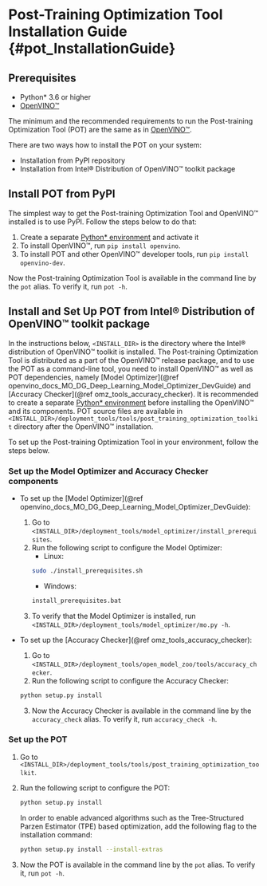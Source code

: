 # Post-Training Optimization Tool Installation Guide {#pot_InstallationGuide}

## Prerequisites

* Python* 3.6 or higher
* [OpenVINO&trade;](https://docs.openvino.ai/latest/index.html)

The minimum and the recommended requirements to run the Post-training Optimization Tool (POT) are the same as in [OpenVINO&trade;](https://docs.openvino.ai/latest/index.html).

There are two ways how to install the POT on your system:
- Installation from PyPI repository
- Installation from Intel&reg; Distribution of OpenVINO&trade; toolkit package

## Install POT from PyPI
The simplest way to get the Post-training Optimization Tool and OpenVINO&trade; installed is to use PyPI. Follow the steps below to do that:
1. Create a separate [Python* environment](https://docs.python.org/3/tutorial/venv.html) and activate it
2. To install OpenVINO&trade;, run `pip install openvino`.
3. To install POT and other OpenVINO&trade; developer tools, run `pip install openvino-dev`.

Now the Post-training Optimization Tool is available in the command line by the `pot` alias. To verify it, run `pot -h`.

## Install and Set Up POT from Intel&reg; Distribution of OpenVINO&trade; toolkit package

In the instructions below, `<INSTALL_DIR>` is the directory where the Intel&reg; distribution of OpenVINO&trade; toolkit
is installed. The Post-training Optimization Tool is distributed as a part of the OpenVINO&trade; release package, and to use the POT as a command-line tool,
you need to install OpenVINO&trade; as well as POT dependencies, namely [Model Optimizer](@ref openvino_docs_MO_DG_Deep_Learning_Model_Optimizer_DevGuide)
and [Accuracy Checker](@ref omz_tools_accuracy_checker). It is recommended to create a separate [Python* environment](https://docs.python.org/3/tutorial/venv.html) before installing the OpenVINO&trade; and its components.
POT source files are available in `<INSTALL_DIR>/deployment_tools/tools/post_training_optimization_toolkit` directory after the OpenVINO&trade; installation.

To set up the Post-training Optimization Tool in your environment, follow the steps below.

### Set up the Model Optimizer and Accuracy Checker components

- To set up the [Model Optimizer](@ref openvino_docs_MO_DG_Deep_Learning_Model_Optimizer_DevGuide):
   1. Go to `<INSTALL_DIR>/deployment_tools/model_optimizer/install_prerequisites`.
   2. Run the following script to configure the Model Optimizer:
      * Linux: 
      ```sh 
      sudo ./install_prerequisites.sh
      ```  
      * Windows: 
      ```bat 
      install_prerequisites.bat
      ```
   3. To verify that the Model Optimizer is installed, run `<INSTALL_DIR>/deployment_tools/model_optimizer/mo.py -h`.
  
- To set up the [Accuracy Checker](@ref omz_tools_accuracy_checker):
   1. Go to `<INSTALL_DIR>/deployment_tools/open_model_zoo/tools/accuracy_checker`.
   2. Run the following script to configure the Accuracy Checker:
   ```sh
   python setup.py install
   ```
   3. Now the Accuracy Checker is available in the command line by the `accuracy_check` alias. To verify it, run `accuracy_check -h`.

### Set up the POT

1. Go to `<INSTALL_DIR>/deployment_tools/tools/post_training_optimization_toolkit`.
2. Run the following script to configure the POT:
   ```sh
   python setup.py install
   ```

   In order to enable advanced algorithms such as the Tree-Structured Parzen Estimator (TPE) based optimization, add the following flag to the installation command:
   ```sh
   python setup.py install --install-extras
   ```
3. Now the POT is available in the command line by the `pot` alias. To verify it, run `pot -h`.
